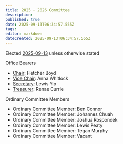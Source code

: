 ```yaml
---
title: 2025 - 2026 Committee
description: 
published: true
date: 2025-09-13T06:34:57.555Z
tags: 
editor: markdown
dateCreated: 2025-09-13T06:34:57.555Z
---
```


Elected [2025-09-13](/minutes/AGM/2025-09-13) unless otherwise stated

Office Bearers

* [Chair](/docs/committee/chairperson): Fletcher Boyd
* [Vice Chair](/docs/committee/chairperson): Anna Whitlock
* [Secretary](/docs/committee/secretary): Lewis Yip
* [Treasurer](/docs/committee/treasurer): Renae Currie

Ordinary Committee Members

* Ordinary Committee Member: Ben Connor
* Ordinary Committee Member: Johannes Chuah
* Ordinary Committee Member: Joshua Rospondek
* Ordinary Committee Member: Lewis Peaty
* Ordinary Committee Member: Tegan Murphy
* Ordinary Committee Member: Vacant
